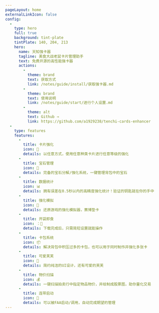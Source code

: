 ```yaml
---
pageLayout: home
externalLinkIcon: false
config:
  -
    type: hero
    full: true
    background: tint-plate
    tintPlate: 140, 204, 213
    hero:
      name: 天知强卡器
      tagline: 美食大战老鼠卡片管理助手
      text: 免费开源的高性能强卡器
      actions:
        -
          theme: brand
          text: 获取方式
          link: /notes/guide/install/获取强卡器.md
        -
          theme: brand
          text: 使用说明
          link: /notes/guide/start/进行个人设置.md
        -
          theme: alt
          text: Github →
          link: https://github.com/a1929238/tenchi-cards-enhancer
  -
    type: features
    features:
      -
        title: 卡片强化
        icon: 🎴
        details: 以任意方式，使用任意种类卡片进行任意等级的强化
      -
        title: 宝石管理
        icon: 💎
        details: 完备的宝石分解/强化系统，一键管理背包中的宝石
      -
        title: 数据统计
        icon: 📊
        details: 拥有误差在0.5秒以内的高精度强化统计！验证的钥匙就在你的手中
      -
        title: 强化模拟
        icon: 💪
        details: 还原游戏的强化模拟器，赛博垫卡
      -
        title: 开袋即食
        icon: ：🍜
        details: 下载完成后，只需简短设置就能操作
      -
        title: 卡包系统
        icon: 📦
        details: 解决背包中积压过多的卡包，也可以用于同时制作并强化多张卡
      -
        title: 可爱芙芙
        icon: 👑
        details: 简约纯洁的UI设计，还有可爱的芙芙
      -
        title: 物价扫描
        icon: 💰
        details: 一键扫描拍卖行中指定物品物价，并绘制成股票图，助你量化交易
      -
        title: 连带启动
        icon: 🔗
        details: 可以被FAA启动/调用，自动完成期望的管理
---
```

